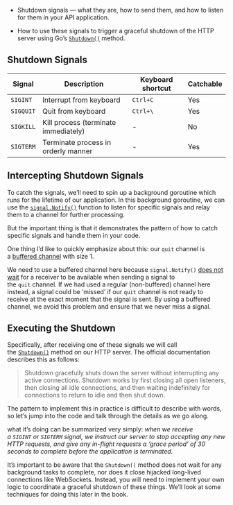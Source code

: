 
- Shutdown signals — what they are, how to send them, and how to listen for them in your API application.
    
- How to use these signals to trigger a graceful shutdown of the HTTP server using Go’s [`Shutdown()`](https://golang.org/pkg/net/http/#Server.Shutdown) method.

## Shutdown Signals

<table>
<thead>
<tr>
<th>Signal</th>
<th>Description</th>
<th>Keyboard shortcut</th>
<th>Catchable</th>
</tr>
</thead>

<tbody>
<tr>
<td><code>SIGINT</code></td>
<td>Interrupt from keyboard</td>
<td><code>Ctrl+C</code></td>
<td>Yes</td>
</tr>

<tr>
<td><code>SIGQUIT</code></td>
<td>Quit from keyboard</td>
<td><code>Ctrl+\</code></td>
<td>Yes</td>
</tr>

<tr>
<td><code>SIGKILL</code></td>
<td>Kill process (terminate immediately)</td>
<td>-</td>
<td>No</td>
</tr>

<tr>
<td><code>SIGTERM</code></td>
<td>Terminate process in orderly manner</td>
<td>-</td>
<td>Yes</td>
</tr>
</tbody>
</table>

## Intercepting Shutdown Signals
To catch the signals, we’ll need to spin up a background goroutine which runs for the lifetime of our application. In this background goroutine, we can use the [`signal.Notify()`](https://godoc.org/os/signal#Notify) function to listen for specific signals and relay them to a channel for further processing.

But the important thing is that it demonstrates the pattern of how to catch specific signals and handle them in your code.

One thing I’d like to quickly emphasize about this: our `quit` channel is a [buffered channel](https://gobyexample.com/channel-buffering) with size 1.

We need to use a buffered channel here because `signal.Notify()` [does not wait](https://github.com/golang/go/blob/bc7e4d9257693413d57ad467814ab71f1585a155/src/os/signal/signal.go#L243) for a receiver to be available when sending a signal to the `quit` channel. If we had used a regular (non-buffered) channel here instead, a signal could be ‘missed’ if our `quit` channel is not ready to receive at the exact moment that the signal is sent. By using a buffered channel, we avoid this problem and ensure that we never miss a signal.

## Executing the Shutdown

Specifically, after receiving one of these signals we will call the [`Shutdown()`](https://golang.org/pkg/net/http/#Server.Shutdown) method on our HTTP server. The official documentation describes this as follows:
> Shutdown gracefully shuts down the server without interrupting any active connections. Shutdown works by first closing all open listeners, then closing all idle connections, and then waiting indefinitely for connections to return to idle and then shut down.

The pattern to implement this in practice is difficult to describe with words, so let’s jump into the code and talk through the details as we go along.

what it’s doing can be summarized very simply: _when we receive a `SIGINT` or `SIGTERM` signal, we instruct our server to stop accepting any new HTTP requests, and give any in-flight requests a ‘grace period’ of 30 seconds to complete before the application is terminated_.

It’s important to be aware that the `Shutdown()` method does not wait for any background tasks to complete, nor does it close hijacked long-lived connections like WebSockets. Instead, you will need to implement your own logic to coordinate a graceful shutdown of these things. We’ll look at some techniques for doing this later in the book.